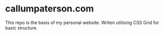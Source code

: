 # callumpaterson.com
This repo is the basis of my personal website. Writen utilising CSS Grid for basic structure.
